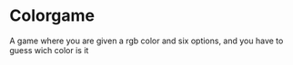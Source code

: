 # Colorgame

A game where you are given a rgb color and six options, and you have to guess wich color is it

